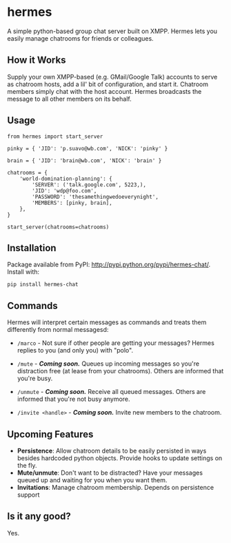 # hermes

A simple python-based group chat server built on XMPP. Hermes lets you easily manage chatrooms for friends or colleagues.

## How it Works

Supply your own XMPP-based (e.g. GMail/Google Talk) accounts to serve as chatroom hosts, add a lil' bit of configuration, and start it. Chatroom members simply chat with the host account. Hermes broadcasts the message to all other members on its behalf.

## Usage

    from hermes import start_server
    
    pinky = { 'JID': 'p.suavo@wb.com', 'NICK': 'pinky' }
    
    brain = { 'JID': 'brain@wb.com', 'NICK': 'brain' }
    
    chatrooms = {
        'world-domination-planning': {
            'SERVER': ('talk.google.com', 5223,),
            'JID': 'wdp@foo.com',
            'PASSWORD': 'thesamethingwedoeverynight',
            'MEMBERS': [pinky, brain],
        },
    }
    
    start_server(chatrooms=chatrooms)

## Installation

Package available from PyPI: <http://pypi.python.org/pypi/hermes-chat/>. Install with:

    pip install hermes-chat

## Commands

Hermes will interpret certain messages as commands and treats them differently from normal messagesd:

* `/marco` - Not sure if other people are getting your messages? Hermes replies to you (and only you) with "polo".

* `/mute` - **_Coming soon._** Queues up incoming messages so you're distraction free (at lease from your chatrooms). Others are informed that you're busy.

* `/unmute` - **_Coming soon._** Receive all queued messages. Others are informed that you're not busy anymore.

* `/invite <handle>` - **_Coming soon._** Invite new members to the chatroom.

## Upcoming Features

* **Persistence**: Allow chatroom details to be easily persisted in ways besides hardcoded python objects. Provide hooks to update settings on the fly.
* **Mute/unmute**: Don't want to be distracted? Have your messages queued up and waiting for you when you want them.
* **Invitations**: Manage chatroom membership. Depends on persistence support

## Is it any good?

Yes.
